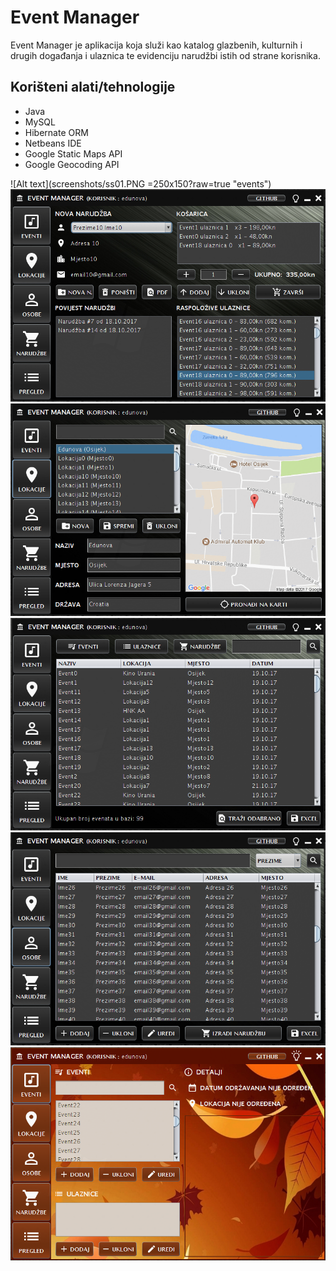 # Event Manager

Event Manager je aplikacija koja služi kao katalog glazbenih, kulturnih i drugih događanja i ulaznica te evidenciju narudžbi istih od strane korisnika.

## Korišteni alati/tehnologije

* Java
* MySQL
* Hibernate ORM
* Netbeans IDE
* Google Static Maps API
* Google Geocoding API


![Alt text](screenshots/ss01.PNG =250x150?raw=true "events") ![Alt text](screenshots/ss04.PNG?raw=true "orders")
![Alt text](screenshots/ss02.PNG?raw=true "locations") ![Alt text](screenshots/ss05.PNG?raw=true "review")
![Alt text](screenshots/ss03.PNG?raw=true "customers") ![Alt text](screenshots/ss06.PNG?raw=true "alt_theme")
